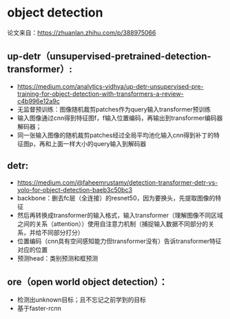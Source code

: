 # object detection
论文来自：https://zhuanlan.zhihu.com/p/388975066

## up-detr（unsupervised-pretrained-detection-transformer）:
+ https://medium.com/analytics-vidhya/up-detr-unsupervised-pre-training-for-object-detection-with-transformers-a-review-c4b996e12a9c
+ 无监督预训练：图像随机裁剪patches作为query输入transformer预训练
+ 输入图像通过cnn得到特征图f，f输入位置编码，再输出到transformer编码器解码器；
+ 同一张输入图像的随机裁剪patches经过全局平均池化输入cnn得到补丁的特征图p，再和上面一样大小的query输入到解码器

## detr: 
+ https://medium.com/@faheemrustamy/detection-transformer-detr-vs-yolo-for-object-detection-baeb3c50bc3
+ backbone：删去fc层（全连接）的resnet50，因为要换头，先提取图像的特征
+ 然后再转换成transformer的输入格式，输入transformer（理解图像不同区域之间的关系（attention））使用自注意力机制（捕捉输入数据不同部分的关系，并给不同部分打分）
+ 位置编码（cnn具有空间感知能力但transformer没有）告诉transformer特征对应的位置
+ 预测head：类别预测和框预测

## ore（open world object detection）：
+ 检测出unknown目标；且不忘记之前学到的目标
+ 基于faster-rcnn
